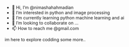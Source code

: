 - 👋 Hi, I’m @nimashahahmadian
- 👀 I’m interested in python and image processing
- 🌱 I’m currently learning python machine learning and ai
- 💞️ I’m looking to collaborate on ...
- 📫 How to reach me @gmail.com

im here to explore codding some more..
<!---
nimashahahmadian/nimashahahmadian is a ✨ special ✨ repository because its `README.md` (this file) appears on your GitHub profile.
You can click the Preview link to take a look at your changes.
--->
